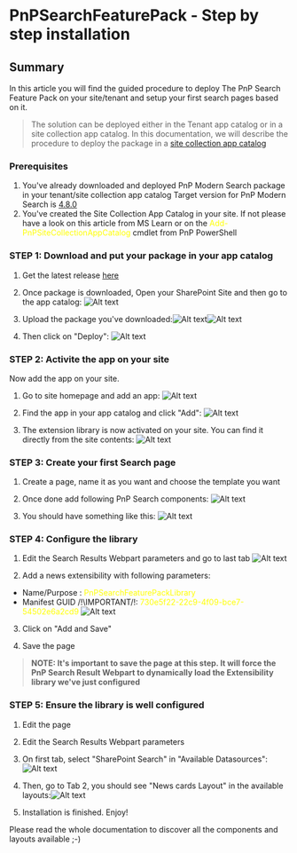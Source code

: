 # PnPSearchFeaturePack - Step by step installation

## Summary

In this article you will find the guided procedure to deploy The PnP Search Feature Pack on your site/tenant and setup your first search pages based on it.

> The solution can be deployed either in the Tenant app catalog or in a site collection app catalog.
> In this documentation, we will describe the procedure to deploy the package in a [site collection app catalog](https://learn.microsoft.com/en-us/sharepoint/dev/general-development/site-collection-app-catalog)

### Prerequisites

1. You've already downloaded and deployed PnP Modern Search package in your tenant/site collection app catalog
   Target version for PnP Modern Search is [4.8.0](https://github.com/microsoft-search/pnp-modern-search/releases/tag/4.8.0)
2. You've created the Site Collection App Catalog in your site. If not please have a look on this article from MS Learn or on the <font color="yellow">Add-PnPSiteCollectionAppCatalog</font> cmdlet from PnP PowerShell

### STEP 1: Download and put your package in your app catalog

1. Get the latest release [here](https://github.com/RedsenCH/PnPSearchFeaturePack/releases)

2. Once package is downloaded, Open your SharePoint Site and then go to the app catalog:
   ![Alt text](images/step-by-step-installation/Setup01.png)

3. Upload the package you've downloaded:![Alt text](images/step-by-step-installation/Setup02.png)![Alt text](images/step-by-step-installation/Setup03.png)

4. Then click on "Deploy":
   ![Alt text](images/step-by-step-installation/Setup04.png)

### STEP 2: Activite the app on your site

Now add the app on your site.

1. Go to site homepage and add an app:
   ![Alt text](images/step-by-step-installation/Setup05.png)

2. Find the app in your app catalog and click "Add":
   ![Alt text](images/step-by-step-installation/Setup06.png)

3. The extension library is now activated on your site. You can find it directly from the site contents:
   ![Alt text](images/step-by-step-installation/Setup07.png)

### STEP 3: Create your first Search page

1. Create a page, name it as you want and choose the template you want

2. Once done add following PnP Search components:
   ![Alt text](images/step-by-step-installation/Setup08.png)

3. You should have something like this:
   ![Alt text](images/step-by-step-installation/Setup09.png)

### STEP 4: Configure the library

1. Edit the Search Results Webpart parameters and go to last tab
   ![Alt text](images/step-by-step-installation/Setup10.png)

2. Add a news extensibility with following parameters:

- Name/Purpose : <font color="yellow">PnPSearchFeaturePackLibrary</font>
- Manifest GUID /!\IMPORTANT/!\: <font color="yellow">730e5f22-22c9-4f09-bce7-54502e6a2cd9</font>
  ![Alt text](images/step-by-step-installation/Setup11.png)

3. Click on "Add and Save"

4. Save the page

> **NOTE: It's important to save the page at this step. It will force the PnP Search Result Webpart to dynamically load the Extensibility library we've just configured**

### STEP 5: Ensure the library is well configured

1. Edit the page

2. Edit the Search Results Webpart parameters

3. On first tab, select "SharePoint Search" in "Available Datasources":![Alt text](images/step-by-step-installation/Setup12.png)

4. Then, go to Tab 2, you should see "News cards Layout" in the available layouts:![Alt text](images/step-by-step-installation/Setup13.png)

5. Installation is finished. Enjoy!

Please read the whole documentation to discover all the components and layouts available ;-)
